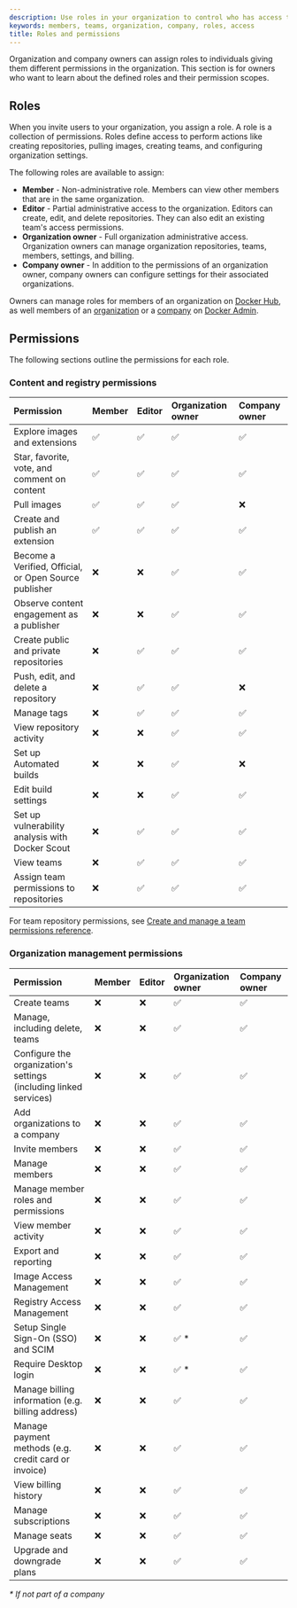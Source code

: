```yaml
---
description: Use roles in your organization to control who has access to content, registry, and organization management permissions.
keywords: members, teams, organization, company, roles, access
title: Roles and permissions
---
```


Organization and company owners can assign roles to individuals giving them different permissions in the organization. This section is for owners who want to learn about the defined roles and their permission scopes.

## Roles

When you invite users to your organization, you assign a role. A role is a collection of permissions. Roles define access to perform actions like creating repositories, pulling images, creating teams, and configuring organization settings.

The following roles are available to assign:

- **Member** - Non-administrative role. Members can view other members that are in the same organization.
- **Editor** - Partial administrative access to the organization. Editors can create, edit, and delete repositories. They can also edit an existing team's access permissions.
- **Organization owner** - Full organization administrative access. Organization owners can manage organization repositories, teams, members, settings, and billing.
- **Company owner** - In addition to the permissions of an organization owner, company owners can configure settings for their associated organizations.

Owners can manage roles for members of an organization on [Docker Hub](/docker-hub/members/#update-a-member-role), as well members of an [organization](/admin/organization/members/#update-a-member-role) or a [company](/admin/company/users/#update-a-member-role) on [Docker Admin](/admin/).

## Permissions

The following sections outline the permissions for each role.

### Content and registry permissions

| Permission | Member | Editor | Organization owner | Company owner |
|:----------------------- |:------ |:-------|:------------------ |:----------- |
| Explore images and extensions | ✅ | ✅ | ✅ | ✅ |
| Star, favorite, vote, and comment on content | ✅ | ✅ | ✅ | ✅ |
| Pull images | ✅ | ✅ | ✅ | ❌ |
| Create and publish an extension | ✅ | ✅ | ✅ | ✅ |
| Become a Verified, Official, or Open Source publisher | ❌ | ❌ | ✅ | ✅ |
| Observe content engagement as a publisher | ❌ | ❌ | ✅ | ✅ |
| Create public and private repositories | ❌ | ✅ | ✅ | ✅ |
| Push, edit, and delete a repository | ❌ | ✅ | ✅ | ❌ |
| Manage tags | ❌ | ✅ | ✅ | ✅ |
| View repository activity | ❌ | ❌ | ✅ | ✅ |
| Set up Automated builds | ❌ | ❌ | ✅ | ❌ |
| Edit build settings | ❌ | ❌ | ✅ | ✅ |
| Set up vulnerability analysis with Docker Scout | ❌ | ✅ | ✅ | ✅ |
| View teams | ❌ | ✅ | ✅ | ✅ |
| Assign team permissions to repositories | ❌ | ✅ | ✅ | ✅ |

For team repository permissions, see [Create and manage a team permissions reference](/docker-hub/manage-a-team/#permissions-reference).

### Organization management permissions

| Permission | Member | Editor | Organization owner | Company owner |
|:----------------------- |:------ |:-------|:------------------ |:----------- |
| Create teams | ❌ | ❌ | ✅ | ✅ |
| Manage, including delete, teams | ❌ | ❌ | ✅ | ✅ |
| Configure the organization's settings (including linked services) | ❌ | ❌ | ✅ | ✅ |
| Add organizations to a company | ❌ | ❌ | ✅ | ✅ |
| Invite members | ❌ | ❌ | ✅ | ✅ |
| Manage members | ❌ | ❌ | ✅ | ✅ |
| Manage member roles and permissions | ❌ | ❌ | ✅ | ✅ |
| View member activity | ❌ | ❌ | ✅ | ✅ |
| Export and reporting | ❌ | ❌ | ✅ | ✅ |
| Image Access Management | ❌ | ❌ | ✅ | ✅ |
| Registry Access Management | ❌ | ❌ | ✅ | ✅ |
| Setup Single Sign-On (SSO) and SCIM | ❌ | ❌ | ✅ * | ✅ |
| Require Desktop login | ❌ | ❌ | ✅ * | ✅ |
| Manage billing information (e.g. billing address) | ❌ | ❌ | ✅ | ✅ |
| Manage payment methods (e.g. credit card or invoice) | ❌ | ❌ | ✅ | ✅ |
| View billing history | ❌ | ❌ | ✅ | ✅ |
| Manage subscriptions | ❌ | ❌ | ✅ | ✅ |
| Manage seats | ❌ | ❌ | ✅ | ✅ |
| Upgrade and downgrade plans | ❌ | ❌ | ✅ | ✅ |

_* If not part of a company_
